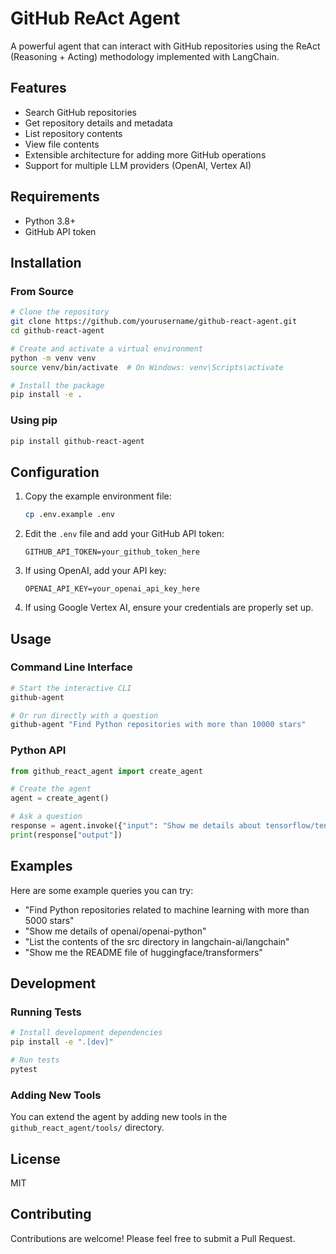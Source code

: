 # GitHub ReAct Agent

A powerful agent that can interact with GitHub repositories using the ReAct (Reasoning + Acting) methodology implemented with LangChain.

## Features

- Search GitHub repositories
- Get repository details and metadata
- List repository contents
- View file contents
- Extensible architecture for adding more GitHub operations
- Support for multiple LLM providers (OpenAI, Vertex AI)

## Requirements

- Python 3.8+
- GitHub API token

## Installation

### From Source

```bash
# Clone the repository
git clone https://github.com/yourusername/github-react-agent.git
cd github-react-agent

# Create and activate a virtual environment
python -m venv venv
source venv/bin/activate  # On Windows: venv\Scripts\activate

# Install the package
pip install -e .
```

### Using pip

```bash
pip install github-react-agent
```

## Configuration

1. Copy the example environment file:
   ```bash
   cp .env.example .env
   ```

2. Edit the `.env` file and add your GitHub API token:
   ```
   GITHUB_API_TOKEN=your_github_token_here
   ```

3. If using OpenAI, add your API key:
   ```
   OPENAI_API_KEY=your_openai_api_key_here
   ```

4. If using Google Vertex AI, ensure your credentials are properly set up.

## Usage

### Command Line Interface

```bash
# Start the interactive CLI
github-agent

# Or run directly with a question
github-agent "Find Python repositories with more than 10000 stars"
```

### Python API

```python
from github_react_agent import create_agent

# Create the agent
agent = create_agent()

# Ask a question
response = agent.invoke({"input": "Show me details about tensorflow/tensorflow"})
print(response["output"])
```

## Examples

Here are some example queries you can try:

- "Find Python repositories related to machine learning with more than 5000 stars"
- "Show me details of openai/openai-python"
- "List the contents of the src directory in langchain-ai/langchain"
- "Show me the README file of huggingface/transformers"

## Development

### Running Tests

```bash
# Install development dependencies
pip install -e ".[dev]"

# Run tests
pytest
```

### Adding New Tools

You can extend the agent by adding new tools in the `github_react_agent/tools/` directory.

## License

MIT

## Contributing

Contributions are welcome! Please feel free to submit a Pull Request.